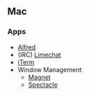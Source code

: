 ## Mac

### Apps

- [Alfred](https://www.alfredapp.com/)
- (IRC) [Limechat](https://sourceforge.net/projects/limechat/files/limechat/LimeChat_2.42.tbz/download?use_mirror=freefr&use_mirror=master)
- [iTerm](https://www.iterm2.com/)
- Window Management
  - [Magnet](https://itunes.apple.com/us/app/magnet/id441258766?mt=12)
  - [Spectacle](https://www.spectacleapp.com/)
